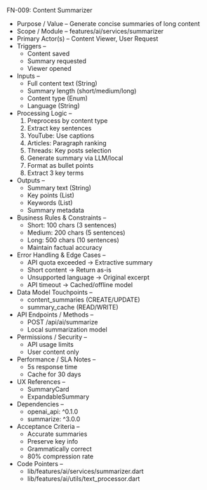 FN-009: Content Summarizer
- Purpose / Value – Generate concise summaries of long content
- Scope / Module – features/ai/services/summarizer
- Primary Actor(s) – Content Viewer, User Request
- Triggers –
  - Content saved
  - Summary requested
  - Viewer opened
- Inputs –
  - Full content text (String)
  - Summary length (short/medium/long)
  - Content type (Enum)
  - Language (String)
- Processing Logic –
  1. Preprocess by content type
  2. Extract key sentences
  3. YouTube: Use captions
  4. Articles: Paragraph ranking
  5. Threads: Key posts selection
  6. Generate summary via LLM/local
  7. Format as bullet points
  8. Extract 3 key terms
- Outputs –
  - Summary text (String)
  - Key points (List<String>)
  - Keywords (List<String>)
  - Summary metadata
- Business Rules & Constraints –
  - Short: 100 chars (3 sentences)
  - Medium: 200 chars (5 sentences)
  - Long: 500 chars (10 sentences)
  - Maintain factual accuracy
- Error Handling & Edge Cases –
  - API quota exceeded → Extractive summary
  - Short content → Return as-is
  - Unsupported language → Original excerpt
  - API timeout → Cached/offline model
- Data Model Touchpoints –
  - content_summaries (CREATE/UPDATE)
  - summary_cache (READ/WRITE)
- API Endpoints / Methods –
  - POST /api/ai/summarize
  - Local summarization model
- Permissions / Security –
  - API usage limits
  - User content only
- Performance / SLA Notes –
  - 5s response time
  - Cache for 30 days
- UX References –
  - SummaryCard
  - ExpandableSummary
- Dependencies –
  - openai_api: ^0.1.0
  - summarize: ^3.0.0
- Acceptance Criteria –
  - Accurate summaries
  - Preserve key info
  - Grammatically correct
  - 80% compression rate
- Code Pointers –
  - lib/features/ai/services/summarizer.dart
  - lib/features/ai/utils/text_processor.dart